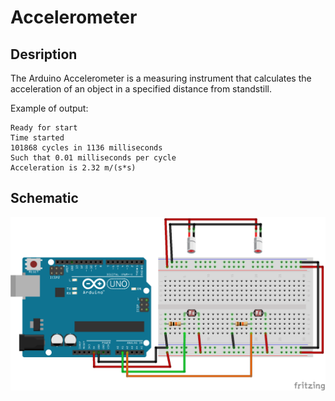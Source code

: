 # Accelerometer

## Desription

The Arduino Accelerometer is a measuring instrument that calculates the acceleration of an object in a specified distance from standstill.

Example of output:
```
Ready for start
Time started
101868 cycles in 1136 milliseconds
Such that 0.01 milliseconds per cycle
Acceleration is 2.32 m/(s*s)
```

## Schematic
![Schematic](schematic/schematic.png)
